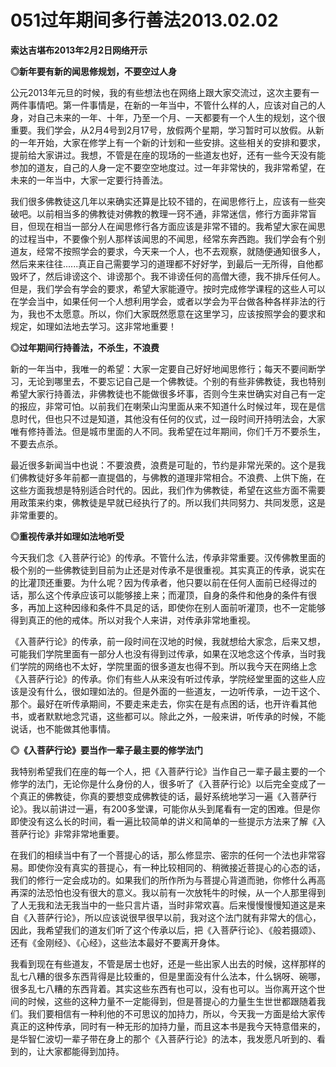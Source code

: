 # 051过年期间多行善法2013.02.02

**索达吉堪布2013年2月2日网络开示**

**◎新年要有新的闻思修规划，不要空过人身**

公元2013年元旦的时候，我的有些想法也在网络上跟大家交流过，这次主要有一两件事情吧。第一件事情是，在新的一年当中，不管什么样的人，应该对自己的人身，对自己未来的一年、十年，乃至一个月、一天都要有一个人生的规划，这个很重要。我们学会，从2月4号到2月17号，放假两个星期，学习暂时可以放假。从新的一年开始，大家在修学上有一个新的计划和一些安排。这些相关的安排和要求，提前给大家讲过。我想，不管是在座的现场的一些道友也好，还有一些今天没有能参加的道友，自己的人身一定不要空空地度过。过一年非常快的，我非常希望，在未来的一年当中，大家一定要行持善法。

我们很多佛教徒这几年以来确实还算是比较不错的，在闻思修行上，应该有一些突破吧。以前相当多的佛教徒对佛教的教理一窍不通，非常迷信，修行方面非常盲目，但现在相当一部分人在闻思修行各方面应该是非常不错的。我希望大家在闻思的过程当中，不要像个别人那样该闻思的不闻思，经常东奔西跑。我们学会有个别道友，经常不按照学会的要求，今天来一个人，也不去观察，就随便通知很多人，然后来来往往......真正自己需要学习的道理都不好好学，到最后一无所得，自他都毁坏了，然后诽谤这个、诽谤那个。我不诽谤任何的高僧大德，我不排斥任何人。但是，我们学会有学会的要求，希望大家能遵守。按时完成修学课程的这些人可以在学会当中，如果任何一个人想利用学会，或者以学会为平台做各种各样非法的行为，我也不太愿意。所以，你们大家既然愿意在这里学习，应该按照学会的要求和规定，如理如法地去学习。这非常地重要！

**◎过年期间行持善法，不杀生，不浪费**

新的一年当中，我唯一的希望：大家一定要自己好好地闻思修行；每天不要间断学习，无论到哪里去，不要忘记自己是一个佛教徒。个别的有些非佛教徒，我也特别希望大家行持善法，非佛教徒也不能做很多坏事，否则今生来世确实对自己有一定的报应，非常可怕。以前我们在喇荣山沟里面从来不知道什么时候过年，现在是信息时代，但也只不过是知道，其他没有任何的仪式，过一段时间开持明法会，大家唯有修持善法。但是城市里面的人不同。我希望在过年期间，你们千万不要杀生，不要去点杀。

最近很多新闻当中也说：不要浪费，浪费是可耻的，节约是非常光荣的。这个是我们佛教徒好多年前都一直提倡的，与佛教的道理非常相合。不浪费、上供下施，在这些方面我想是特别适合时代的。因此，我们作为佛教徒，希望在这些方面不需要用政策来约束，佛教徒是早就已经执行了的。所以我们共同努力、共同发愿，这是非常重要的。

**◎重视传承并如理如法地听受**

今天我们念《入菩萨行论》的传承。不管什么法，传承非常重要。汉传佛教里面的极个别的一些佛教徒到目前为止还是对传承不是很重视。其实真正的传承，说实在的比灌顶还重要。为什么呢？因为传承者，他只要以前在任何人面前已经得过的话，那么这个传承应该可以能够接上来；而灌顶，自身的条件和他身的条件有很多，再加上这种因缘和条件不具足的话，即使你在别人面前听灌顶，也不一定能够得到真正的他的戒体。所以对我个人来讲，对传承非常地重视。

《入菩萨行论》的传承，前一段时间在汉地的时候，我就想给大家念，后来又想，可能我们学院里面有一部分人也没有得到过传承，如果在汉地念这个传承，当时我们学院的网络也不太好，学院里面的很多道友也得不到。所以我今天在网络上念《入菩萨行论》的传承。你们有些人从来没有听过传承，学院经堂里面的这些人应该是没有什么，很如理如法的。但是外面的一些道友，一边听传承，一边干这个、那个。最好在听传承期间，不要走来走去，你实在是有点困的话，也开许看其他书，或者默默地念咒语，这些都可以。除此之外，一般来讲，听传承的时候，不能说话，也不能做其他事情。

**◎《入菩萨行论》要当作一辈子最主要的修学法门**

我特别希望我们在座的每一个人，把《入菩萨行论》当作自己一辈子最主要的一个修学的法门，无论你是什么身份的人，很多听了《入菩萨行论》以后完全变成了一个真正的佛教徒，你真的要想变成佛教徒的话，最好系统地学习一遍《入菩萨行论》。我以前讲过一遍，有200多堂课，可能你从头到尾看有一定的困难。但是你即使没有这么长的时间，看一遍比较简单的讲义和简单的一些提示方法来了解《入菩萨行论》非常非常地重要。

在我们的相续当中有了一个菩提心的话，那么修显宗、密宗的任何一个法也非常容易。即使你没有真实的菩提心，有一种比较相同的、稍微接近菩提心的心态的话，我们的修行一定会成功的。如果我们的所作所为与菩提心背道而驰，你修什么再高再深的法恐怕也没有很大的意义。我以前有一次放牦牛的时候，从一个人那里得到了人无我和法无我当中的一些只言片语，当时非常欢喜。后来慢慢慢慢知道这是来自《入菩萨行论》，所以应该说很早很早以前，我对这个法门就有非常大的信心，因此，我希望我们的道友们听了这个传承以后，把《入菩萨行论》、《般若摄颂》、还有《金刚经》、《心经》，这些法本最好不要离开身体。

我看到现在有些道友，不管是居士也好，还是一些出家人出去的时候，这样那样的乱七八糟的很多东西背得是比较重的，但是里面没有什么法本，什么锅呀、碗哪，很多乱七八糟的东西背着。其实这些东西有也可以，没有也可以。当你离开这个世间的时候，这些的这种力量不一定能得到，但是菩提心的力量生生世世都跟随着我们。我们要相信有一种利他的不可思议的加持力，所以，今天我一方面是给大家传真正的这种传承，同时有一种无形的加持力量，而且这本书是我今天特意借来的，是华智仁波切一辈子带在身上的那个《入菩萨行论》的法本，我发愿凡听到的、看到的，让大家都能得到加持。

